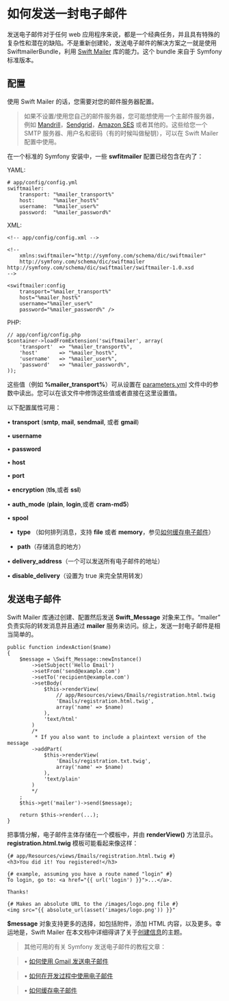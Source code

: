 # 如何发送一封电子邮件

发送电子邮件对于任何 web 应用程序来说，都是一个经典任务，并且具有特殊的复杂性和潜在的缺陷。不是重新创建轮，发送电子邮件的解决方案之一就是使用 SwiftmailerBundle，利用 [Swift Mailer](http://swiftmailer.org/) 库的能力。这个 bundle 来自于 Symfony 标准版本。

## 配置

使用 Swift Mailer 的话，您需要对您的邮件服务器配置。

> 如果不设置/使用您自己的邮件服务器，您可能想使用一个主邮件服务器，例如 [Mandrill](https://mandrill.com/)，[Sendgrid](https://sendgrid.com/)，[Amazon SES](http://aws.amazon.com/cn/ses/) 或者其他的。这些给您一个 SMTP 服务器、用户名和密码（有的时候叫做秘钥），可以在 Swift Mailer 配置中使用。

在一个标准的 Symfony 安装中，一些 **swfitmailer** 配置已经包含在内了：

YAML:

```
# app/config/config.yml
swiftmailer:
    transport: "%mailer_transport%"
    host:      "%mailer_host%"
    username:  "%mailer_user%"
    password:  "%mailer_password%"
```

XML:

```
<!-- app/config/config.xml -->

<!--
    xmlns:swiftmailer="http://symfony.com/schema/dic/swiftmailer"
    http://symfony.com/schema/dic/swiftmailer http://symfony.com/schema/dic/swiftmailer/swiftmailer-1.0.xsd
-->

<swiftmailer:config
    transport="%mailer_transport%"
    host="%mailer_host%"
    username="%mailer_user%"
    password="%mailer_password%" />
```

PHP:

```
// app/config/config.php
$container->loadFromExtension('swiftmailer', array(
    'transport'  => "%mailer_transport%",
    'host'       => "%mailer_host%",
    'username'   => "%mailer_user%",
    'password'   => "%mailer_password%",
));
```

这些值（例如 **%mailer_transport%**）可从设置在 [parameters.yml](http://symfony.com/doc/current/best_practices/configuration.html#config-parameters-yml) 文件中的参数中读出。您可以在该文件中修饰这些值或者直接在这里设置值。

以下配置属性可用：

•	**transport** (**smtp**, **mail**, **sendmail**, 或者 **gmail**)

•	**username**

•	**password**

•	**host**

•	**port**

•	**encryption** (**tls**,或者 **ssl**)

•	**auth_mode** (**plain**, **login**,或者 **cram-md5**)

•	**spool**

- **type** （如何排列消息，支持 **file** 或者 **memory**，参见[如何缓存电子邮件](http://symfony.com/doc/current/cookbook/email/spool.html)）

- **path**（存储消息的地方）

•	**delivery_address**（一个可以发送所有电子邮件的地址）

•	**disable_delivery**（设置为 true 来完全禁用转发）

## 发送电子邮件

Swift Mailer 库通过创建、配置然后发送 **Swift_Message** 对象来工作。“mailer” 负责实际的转发消息并且通过 **mailer** 服务来访问。综上，发送一封电子邮件是相当简单的。

```
public function indexAction($name)
{
    $message = \Swift_Message::newInstance()
        ->setSubject('Hello Email')
        ->setFrom('send@example.com')
        ->setTo('recipient@example.com')
        ->setBody(
            $this->renderView(
                // app/Resources/views/Emails/registration.html.twig
                'Emails/registration.html.twig',
                array('name' => $name)
            ),
            'text/html'
        )
        /*
         * If you also want to include a plaintext version of the message
        ->addPart(
            $this->renderView(
                'Emails/registration.txt.twig',
                array('name' => $name)
            ),
            'text/plain'
        )
        */
    ;
    $this->get('mailer')->send($message);

    return $this->render(...);
}
```

把事情分解，电子邮件主体存储在一个模板中，并由 **renderView()** 方法显示。**registration.html.twig** 模板可能看起来像这样：

```
{# app/Resources/views/Emails/registration.html.twig #}
<h3>You did it! You registered!</h3>

{# example, assuming you have a route named "login" #}
To login, go to: <a href="{{ url('login') }}">...</a>.

Thanks!

{# Makes an absolute URL to the /images/logo.png file #}
<img src="{{ absolute_url(asset('images/logo.png')) }}"
```

**$message** 对象支持更多的选择，如包括附件，添加 HTML 内容，以及更多。幸运地是，Swift Mailer 在本文档中详细得讲了关于[创建信息](http://swiftmailer.org/docs/messages.html)的主题。

> 其他可用的有关 Symfony 发送电子邮件的教程文章：

> •	[如何使用 Gmail 发送电子邮件](http://symfony.com/doc/current/cookbook/email/gmail.html)

> •	[如何在开发过程中使用电子邮件](http://symfony.com/doc/current/cookbook/email/dev_environment.html)

> •	[如何缓存电子邮件](http://symfony.com/doc/current/cookbook/email/spool.html)
